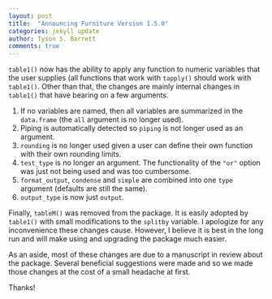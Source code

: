 ```yaml
---
layout: post
title:  "Announcing Furniture Version 1.5.0"
categories: jekyll update
author: Tyson S. Barrett
comments: true
---
```


`table1()` now has the ability to apply any function to numeric variables that the user supplies (all functions that work with `tapply()` should work with `table1()`. Other than that, the changes are mainly internal changes in `table1()` that have bearing on a few arguments.

1. If no variables are named, then all variables are summarized in the `data.frame` (the `all` argument is no longer used).
2. Piping is automatically detected so `piping` is not longer used as an argument.
3. `rounding` is no longer used given a user can define their own function with their own rounding limits.
4. `test_type` is no longer an argument. The functionality of the `"or"` option was just not being used and was too cumbersome.
5. `format_output`, `condense` and `simple` are combined into one `type` argument (defaults are still the same).
6. `output_type` is now just `output`.

Finally, `tableM()` was removed from the package. It is easily adopted by `table1()` with small modifications to the `splitby` variable. I apologize for any inconvenience these changes cause. However, I believe it is best in the long run and will make using and upgrading the package much easier.

As an aside, most of these changes are due to a manuscript in review about the package. Several beneficial suggestions were made and so we made those changes at the cost of a small headache at first.

Thanks!